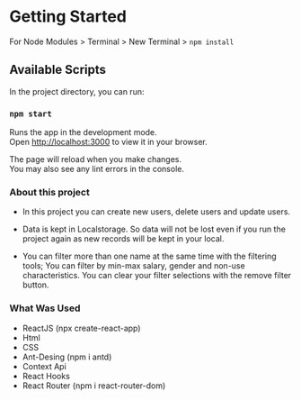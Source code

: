 # Getting Started

For Node Modules > Terminal > New Terminal > `npm install`

## Available Scripts

In the project directory, you can run:

### `npm start`

Runs the app in the development mode.\
Open [http://localhost:3000](http://localhost:3000) to view it in your browser.

The page will reload when you make changes.\
You may also see any lint errors in the console.

### About this project

- In this project you can create new users, delete users and update users.

- Data is kept in Localstorage. So data will not be lost even if you run the project again as new records will be kept in your local.

- You can filter more than one name at the same time with the filtering tools; You can filter by min-max salary, gender and non-use characteristics.
  You can clear your filter selections with the remove filter button.

### What Was Used

- ReactJS (npx create-react-app)
- Html
- CSS
- Ant-Desing (npm i antd)
- Context Api
- React Hooks
- React Router (npm i react-router-dom)
